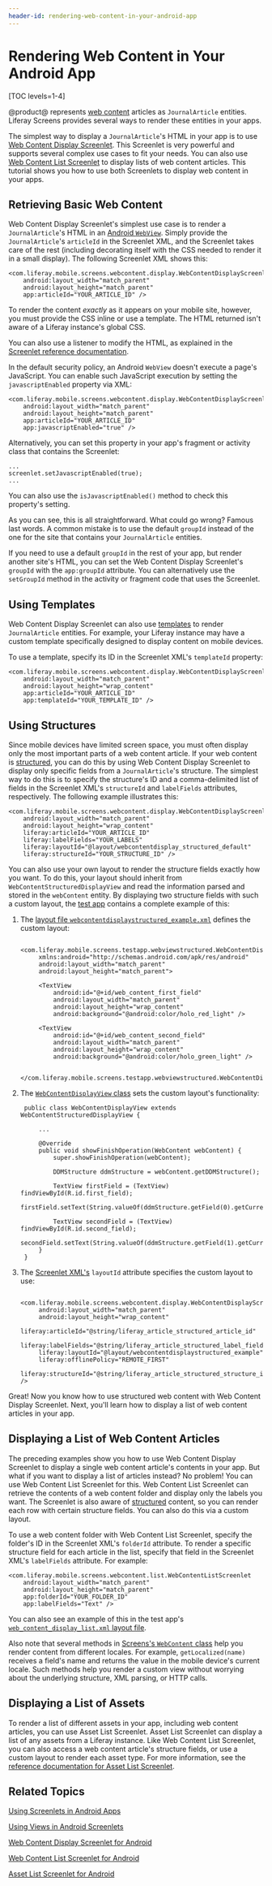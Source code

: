 ```yaml
---
header-id: rendering-web-content-in-your-android-app
---
```


# Rendering Web Content in Your Android App

[TOC levels=1-4]

@product@ represents 
[web content](/docs/7-1/user/-/knowledge_base/u/creating-web-content) 
articles as `JournalArticle` entities. Liferay Screens provides several ways to 
render these entities in your apps. 

The simplest way to display a `JournalArticle`'s HTML in your app is to use 
[Web Content Display Screenlet](/docs/7-1/reference/-/knowledge_base/r/webcontentdisplayscreenlet-for-android). 
This Screenlet is very powerful and supports several complex use cases to fit 
your needs. You can also use 
[Web Content List Screenlet](/docs/7-1/reference/-/knowledge_base/r/web-content-list-screenlet-for-android) 
to display lists of web content articles. This tutorial shows you how to use 
both Screenlets to display web content in your apps. 

## Retrieving Basic Web Content

Web Content Display Screenlet's simplest use case is to render a 
`JournalArticle`'s HTML in an 
[Android `WebView`](http://developer.android.com/guide/webapps/webview.html). 
Simply provide the `JournalArticle`'s `articleId` in the Screenlet XML, and the 
Screenlet takes care of the rest (including decorating itself with the CSS 
needed to render it in a small display). The following Screenlet XML shows this: 

    <com.liferay.mobile.screens.webcontent.display.WebContentDisplayScreenlet
        android:layout_width="match_parent"
        android:layout_height="match_parent"
        app:articleId="YOUR_ARTICLE_ID" />

To render the content *exactly* as it appears on your mobile site, however, you 
must provide the CSS inline or use a template. The HTML returned isn't aware of 
a Liferay instance's global CSS. 

You can also use a listener to modify the HTML, as explained in the 
[Screenlet reference documentation](/docs/7-1/reference/-/knowledge_base/r/webcontentdisplayscreenlet-for-android).

In the default security policy, an Android `WebView` doesn't execute a page's 
JavaScript. You can enable such JavaScript execution by setting the 
`javascriptEnabled` property via XML:

    <com.liferay.mobile.screens.webcontent.display.WebContentDisplayScreenlet
        android:layout_width="match_parent"
        android:layout_height="match_parent"
        app:articleId="YOUR_ARTICLE_ID"
        app:javascriptEnabled="true" />

Alternatively, you can set this property in your app's fragment or activity 
class that contains the Screenlet: 

    ...
    screenlet.setJavascriptEnabled(true);
    ...

You can also use the `isJavascriptEnabled()` method to check this property's 
setting. 

As you can see, this is all straightforward. What could go wrong? Famous last 
words. A common mistake is to use the default `groupId` instead of the one for 
the site that contains your `JournalArticle` entities. 

If you need to use a default `groupId` in the rest of your app, but render 
another site's HTML, you can set the Web Content Display Screenlet's `groupId` 
with the `app:groupId` attribute. You can alternatively use the `setGroupId` 
method in the activity or fragment code that uses the Screenlet. 

## Using Templates

Web Content Display Screenlet can also use 
[templates](/docs/7-1/user/-/knowledge_base/u/designing-web-content-with-templates) 
to render `JournalArticle` entities. For example, your Liferay instance may have 
a custom template specifically designed to display content on mobile devices. 

To use a template, specify its ID in the Screenlet XML's `templateId` property:

    <com.liferay.mobile.screens.webcontent.display.WebContentDisplayScreenlet
        android:layout_width="match_parent"
        android:layout_height="wrap_content"
        app:articleId="YOUR_ARTICLE_ID"
        app:templateId="YOUR_TEMPLATE_ID" />

## Using Structures

Since mobile devices have limited screen space, you must often display only the 
most important parts of a web content article. If your web content is 
[structured](/docs/7-1/user/-/knowledge_base/u/designing-web-content-with-templates), 
you can do this by using Web Content Display Screenlet to display only specific 
fields from a `JournalArticle`'s structure. The simplest way to do this is to 
specify the structure's ID and a comma-delimited list of fields in the Screenlet 
XML's `structureId` and `labelFields` attributes, respectively. The following 
example illustrates this: 

    <com.liferay.mobile.screens.webcontent.display.WebContentDisplayScreenlet
        android:layout_width="match_parent"
        android:layout_height="wrap_content"
        liferay:articleId="YOUR_ARTICLE_ID"
        liferay:labelFields="YOUR_LABELS"
        liferay:layoutId="@layout/webcontentdisplay_structured_default"
        liferay:structureId="YOUR_STRUCTURE_ID" />

You can also use your own layout to render the structure fields exactly how you 
want. To do this, your layout should inherit from 
`WebContentStructuredDisplayView` and read the information parsed and stored in 
the `webContent` entity. By displaying two structure fields with such a custom 
layout, the 
[test app](https://github.com/liferay/liferay-screens/tree/master/android/samples/test-app) 
contains a complete example of this:

1. The 
   [layout file `webcontentdisplaystructured_example.xml`](https://github.com/liferay/liferay-screens/blob/master/android/samples/test-app/src/main/res/layout/webcontentdisplaystructured_example.xml) 
   defines the custom layout: 

        <com.liferay.mobile.screens.testapp.webviewstructured.WebContentDisplayView 
            xmlns:android="http://schemas.android.com/apk/res/android"
            android:layout_width="match_parent"
            android:layout_height="match_parent">

            <TextView
                android:id="@+id/web_content_first_field"
                android:layout_width="match_parent"
                android:layout_height="wrap_content"
                android:background="@android:color/holo_red_light" />

            <TextView
                android:id="@+id/web_content_second_field"
                android:layout_width="match_parent"
                android:layout_height="wrap_content"
                android:background="@android:color/holo_green_light" />

        </com.liferay.mobile.screens.testapp.webviewstructured.WebContentDisplayView>

2. The 
   [`WebContentDisplayView` class](https://github.com/liferay/liferay-screens/blob/master/android/samples/test-app/src/main/java/com/liferay/mobile/screens/testapp/webviewstructured/WebContentDisplayView.java) 
   sets the custom layout's functionality: 

        public class WebContentDisplayView extends WebContentStructuredDisplayView {

            ...

            @Override
            public void showFinishOperation(WebContent webContent) {
                super.showFinishOperation(webContent);

                DDMStructure ddmStructure = webContent.getDDMStructure();

                TextView firstField = (TextView) findViewById(R.id.first_field);
                firstField.setText(String.valueOf(ddmStructure.getField(0).getCurrentValue()));

                TextView secondField = (TextView) findViewById(R.id.second_field);
                secondField.setText(String.valueOf(ddmStructure.getField(1).getCurrentValue()));
            }
        }

3. The 
   [Screenlet XML's](https://github.com/liferay/liferay-screens/blob/master/android/samples/test-app/src/main/res/layout/web_content_display_structured.xml) 
   `layoutId` attribute specifies the custom layout to use: 

        <com.liferay.mobile.screens.webcontent.display.WebContentDisplayScreenlet
            android:layout_width="match_parent"
            android:layout_height="wrap_content"
            liferay:articleId="@string/liferay_article_structured_article_id"
            liferay:labelFields="@string/liferay_article_structured_label_fields_first_field"
            liferay:layoutId="@layout/webcontentdisplaystructured_example"
            liferay:offlinePolicy="REMOTE_FIRST"
            liferay:structureId="@string/liferay_article_structured_structure_id" />

Great! Now you know how to use structured web content with Web Content Display 
Screenlet. Next, you'll learn how to display a list of web content articles in 
your app. 

## Displaying a List of Web Content Articles

The preceding examples show you how to use Web Content Display Screenlet to 
display a single web content article's contents in your app. But what if you 
want to display a list of articles instead? No problem! You can use Web Content 
List Screenlet for this. Web Content List Screenlet can retrieve the contents of 
a web content folder and display only the labels you want. The Screenlet is also 
aware of 
[structured](/docs/7-1/user/-/knowledge_base/u/designing-web-content-with-templates) 
content, so you can render each row with certain structure fields. You can also 
do this via a custom layout. 

To use a web content folder with Web Content List Screenlet, specify the 
folder's ID in the Screenlet XML's `folderId` attribute. To render a specific 
structure field for each article in the list, specify that field in the 
Screenlet XML's `labelFields` attribute. For example: 

	<com.liferay.mobile.screens.webcontent.list.WebContentListScreenlet
		android:layout_width="match_parent"
		android:layout_height="match_parent"
		app:folderId="YOUR_FOLDER_ID"
		app:labelFields="Text" />

You can also see an example of this in the test app's 
[`web_content_display_list.xml` layout file](https://github.com/liferay/liferay-screens/blob/master/android/samples/test-app/src/main/res/layout/web_content_display_list.xml). 

Also note that several methods in 
[Screens's `WebContent` class](https://github.com/liferay/liferay-screens/blob/master/android/library/src/main/java/com/liferay/mobile/screens/webcontent/WebContent.java) 
help you render content from different locales. For example, 
`getLocalized(name)` receives a field's name and returns the value in the mobile 
device's current locale. Such methods help you render a custom view without 
worrying about the underlying structure, XML parsing, or HTTP calls. 

## Displaying a List of Assets

To render a list of different assets in your app, including web content 
articles, you can use Asset List Screenlet. Asset List Screenlet can display a 
list of any assets from a Liferay instance. Like Web Content List Screenlet, you 
can also access a web content article's structure fields, or use a custom layout 
to render each asset type. For more information, see the 
[reference documentation for Asset List Screenlet](/docs/7-1/reference/-/knowledge_base/r/assetlistscreenlet-for-android). 

## Related Topics

[Using Screenlets in Android Apps](/docs/7-1/tutorials/-/knowledge_base/t/using-screenlets-in-android-apps)

[Using Views in Android Screenlets](/docs/7-1/tutorials/-/knowledge_base/t/using-views-in-android-screenlets)

[Web Content Display Screenlet for Android](/docs/7-1/reference/-/knowledge_base/r/webcontentdisplayscreenlet-for-android)

[Web Content List Screenlet for Android](/docs/7-1/reference/-/knowledge_base/r/web-content-list-screenlet-for-android)

[Asset List Screenlet for Android](/docs/7-1/reference/-/knowledge_base/r/assetlistscreenlet-for-android)
